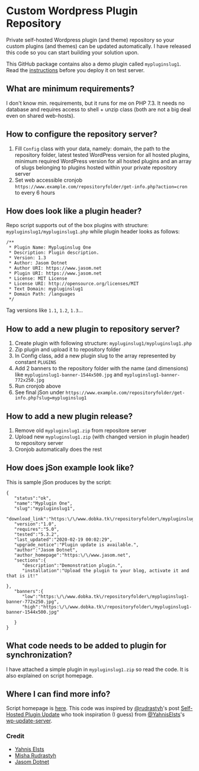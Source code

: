 # Custom Wordpress Plugin Repository
Private self-hosted Wordpress plugin (and theme) repository so your custom plugins (and themes) can be updated automatically. I have released this code so you can start building your solution upon.

This GitHub package contains also a demo plugin called `mypluginslug1`. Read the [instructions](https://github.com/jasomdotnet/custom-wordpress-plugin-repository/tree/master/mypluginslug1) before you deploy it on test server.

## What are minimum requirements?
I don't know min. requirements, but it runs for me on PHP 7.3. It needs no database and requires access to shell + unzip class (both are not a big deal even on shared web-hosts).

## How to configure the repository server?
1. Fill `Config` class with your data, namely: domain, the path to the repository folder, latest tested WordPress version for all hosted plugins, minimum required WordPress version for all hosted plugins and an array of slugs belonging to plugins hosted within your private repository server
2. Set web accessible cronjob `https://www.example.com/repositoryfolder/get-info.php?action=cron` to every 6 hours

## How does look like a plugin header?
Repo script supports out of the box plugins with structure: `mypluginslug1/mypluginslug1.php` while plugin header looks as follows:

```
/**
 * Plugin Name: Mypluginslug One
 * Description: Plugin description.
 * Version: 1.3
 * Author: Jasom Dotnet
 * Author URI: https://www.jasom.net
 * Plugin URI: https://www.jasom.net
 * License: MIT License
 * License URI: http://opensource.org/licenses/MIT
 * Text Domain: mypluginslug1
 * Domain Path: /languages
 */
 ```
Tag versions like `1.1`, `1.2`, `1.3`...

## How to add a new plugin to repository server?
1. Create plugin with following structure: `mypluginslug1/mypluginslug1.php`
2. Zip plugin and upload it to repository folder
3. In Config class, add a new plugin slug to the array represented by constant `PLUGINS`
4. Add 2 banners to the repository folder with the name (and dimensions) like `mypluginslug1-banner-1544x500.jpg` and `mypluginslug1-banner-772x250.jpg`
5. Run cronjob above
6. See final jSon under `https://www.example.com/repositoryfolder/get-info.php?slug=mypluginslug1`

## How to add a new plugin release?
1. Remove old `mypluginslug1.zip` from repositore server
2. Upload new `mypluginslug1.zip` (with changed version in plugin header) to repository server 
3. Cronjob automatically does the rest

## How does jSon example look like?
This is sample jSon produces by the script:
```
{
   "status":"ok",
   "name":"Myplugin One",
   "slug":"mypluginslug1",
   "download_link":"https:\/\/www.dobka.tk\/repositoryfolder\/mypluginslug1.zip",
   "version":"1.0",
   "requires":"5.0",
   "tested":"5.3.2",
   "last_updated":"2020-02-19 00:02:29",
   "upgrade_notice":"Plugin update is available.",
   "author":"Jasom Dotnet",
   "author_homepage":"https:\/\/www.jasom.net",
   "sections":{
      "description":"Demonstration plugin.",
      "installation":"Upload the plugin to your blog, activate it and that is it!"
   
},
   "banners":{
      "low":"https:\/\/www.dobka.tk\/repositoryfolder\/mypluginslug1-banner-772x250.jpg",
      "high":"https:\/\/www.dobka.tk\/repositoryfolder\/mypluginslug1-banner-1544x500.jpg"
   
   }
}
```
## What code needs to be added to plugin for synchronization?

I have attached a simple plugin in `mypluginslug1.zip` so read the code. It is also explained on script homepage.

## Where I can find more info?
Script homepage is [here](https://www.jasom.net/). This code was inspired by [@rudrastyh](https://github.com/rudrastyh)'s post [Self-Hosted Plugin Update](https://rudrastyh.com/wordpress/self-hosted-plugin-update.html) who took inspiration (I guess) from [@YahnisElsts](https://github.com/YahnisElsts)'s [wp-update-server](https://github.com/YahnisElsts/wp-update-server).

### Credit

- [Yahnis Elsts](https://w-shadow.com)
- [Misha Rudrastyh](https://rudrastyh.com)
- [Jasom Dotnet](https://www.jasom.net)